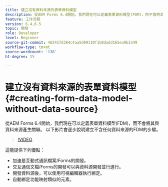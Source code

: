 ```yaml
---
title: 建立沒有資料來源的表單資料模型
description: 從AEM Forms 6.4開始，我們現在可以定義表單資料模型(FDM)，而不會將其與資料來源產生關聯。 以下影片會逐步說明建立不含任何資料來源的FDM的步驟。
feature: 工作流程
version: 6.4,6.5
topic: 開發
role: Developer
level: Beginner
source-git-commit: 462417d384c4aa5d99110f1b8dadd165ea9b2a49
workflow-type: tm+mt
source-wordcount: '138'
ht-degree: 1%

---
```



# 建立沒有資料來源的表單資料模型 {#creating-form-data-model-without-data-source}

從AEM Forms 6.4開始，我們現在可以定義表單資料模型(FDM)，而不會將其與資料來源產生關聯。 以下影片會逐步說明建立不含任何資料來源的FDM的步驟。

>[!VIDEO](https://video.tv.adobe.com/v/21414/?quality=9&learn=on)

這能提供下列優點：

* 加速是互動式通訊檔案/Forms的開發。
* 交互通信文檔/Forms的開發可以與資料源開發並行進行。
* 開發資料源後，可以使用可視編輯器執行綁定。
* 自動綁定功能映射類似的元素。

